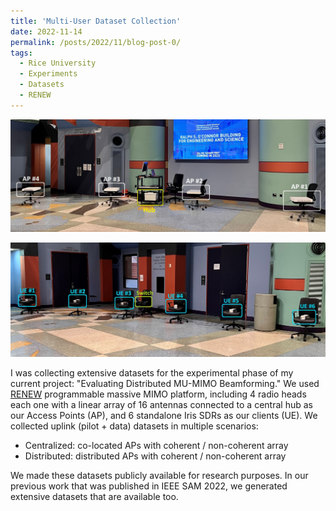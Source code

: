 ```yaml
---
title: 'Multi-User Dataset Collection'
date: 2022-11-14
permalink: /posts/2022/11/blog-post-0/
tags:
  - Rice University
  - Experiments
  - Datasets
  - RENEW
---
```


![AP Configuration](/images/my_images/experiments_APs.jpg "APs")

![User Configuration](/images/my_images/experiments_UEs.jpg "Users")


I was collecting extensive datasets for the experimental phase of my current project: "Evaluating Distributed MU-MIMO Beamforming." We used [RENEW](https://lnkd.in/gg-QWuZ9) programmable massive MIMO platform, including 4 radio heads each one with a linear array of 16 antennas connected to a central hub as our Access Points (AP), and 6 standalone Iris SDRs as our clients (UE).
We collected uplink (pilot + data) datasets in multiple scenarios:
- Centralized: co-located APs with coherent / non-coherent array
- Distributed: distributed APs with coherent / non-coherent array

We made these datasets publicly available for research purposes.
In our previous work that was published in IEEE SAM 2022, we generated extensive datasets that are available too.

